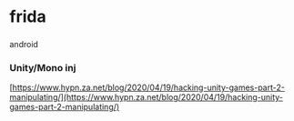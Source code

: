 # frida

### 

android



### Unity/Mono inj

[https://www.hypn.za.net/blog/2020/04/19/hacking-unity-games-part-2-manipulating/](https://www.hypn.za.net/blog/2020/04/19/hacking-unity-games-part-2-manipulating/)









